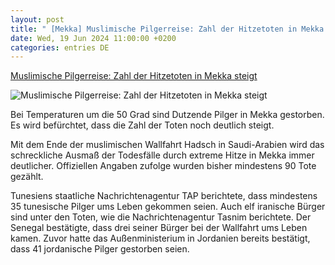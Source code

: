 ```yaml
---
layout: post
title: " [Mekka] Muslimische Pilgerreise: Zahl der Hitzetoten in Mekka steigt"
date: Wed, 19 Jun 2024 11:00:00 +0200
categories: entries DE
---
```

[Muslimische Pilgerreise: Zahl der Hitzetoten in Mekka steigt](https://www.spiegel.de/panorama/saudi-arabien-zahl-der-hitzetoten-bei-muslimischer-wallfahrt-in-mekka-steigt-a-1c008f4f-9291-40c8-a633-a00583b8c509)

![Muslimische Pilgerreise: Zahl der Hitzetoten in Mekka steigt](https://cdn.prod.www.spiegel.de/images/c5d3d445-4726-456a-b028-ffb8bf2c826a_w1200_r1.778_fpx45_fpy28.jpg)

Bei Temperaturen um die 50 Grad sind Dutzende Pilger in Mekka gestorben. Es wird befürchtet, dass die Zahl der Toten noch deutlich steigt.

Mit dem Ende der muslimischen Wallfahrt Hadsch in Saudi-Arabien wird das schreckliche Ausmaß der Todesfälle durch extreme Hitze in Mekka immer deutlicher. Offiziellen Angaben zufolge wurden bisher mindestens 90 Tote gezählt.

Tunesiens staatliche Nachrichtenagentur TAP berichtete, dass mindestens 35 tunesische Pilger ums Leben gekommen seien. Auch elf iranische Bürger sind unter den Toten, wie die Nachrichtenagentur Tasnim berichtete. Der Senegal bestätigte, dass drei seiner Bürger bei der Wallfahrt ums Leben kamen. Zuvor hatte das Außenministerium in Jordanien bereits bestätigt, dass 41 jordanische Pilger gestorben seien.

